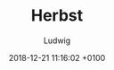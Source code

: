 ---
layout: post
author: "Ludwig"
date:   2018-12-21 11:16:02 +0100
title:  "Herbst"
text: "Diese Aufnahmen sind bei einer Begehung des Platzes im Jahre 2018 entstanden."
imgMin: 
  - "https://raw.githubusercontent.com/Ebertplatz/images/master/21-12-2018-post-3/miniaturen/001.JPG"
  - "https://raw.githubusercontent.com/Ebertplatz/images/master/21-12-2018-post-3/miniaturen/002.JPG"
  - "https://raw.githubusercontent.com/Ebertplatz/images/master/21-12-2018-post-3/miniaturen/003.JPG"
  - "https://raw.githubusercontent.com/Ebertplatz/images/master/21-12-2018-post-3/miniaturen/004.JPG"
  - "https://raw.githubusercontent.com/Ebertplatz/images/master/21-12-2018-post-3/miniaturen/005.JPG"
  - "https://raw.githubusercontent.com/Ebertplatz/images/master/21-12-2018-post-3/miniaturen/006.JPG"
  - "https://raw.githubusercontent.com/Ebertplatz/images/master/21-12-2018-post-3/miniaturen/007.JPG"
  - "https://raw.githubusercontent.com/Ebertplatz/images/master/21-12-2018-post-3/miniaturen/008.JPG"
  - "https://raw.githubusercontent.com/Ebertplatz/images/master/21-12-2018-post-3/miniaturen/009.JPG"
  - "https://raw.githubusercontent.com/Ebertplatz/images/master/21-12-2018-post-3/miniaturen/010.JPG"

imgOrig: 
  - "https://raw.githubusercontent.com/Ebertplatz/images/master/21-12-2018-post-3/originale/001.JPG"
  - "https://raw.githubusercontent.com/Ebertplatz/images/master/21-12-2018-post-3/originale/002.JPG"
  - "https://raw.githubusercontent.com/Ebertplatz/images/master/21-12-2018-post-3/originale/003.JPG"
  - "https://raw.githubusercontent.com/Ebertplatz/images/master/21-12-2018-post-3/originale/004.JPG"
  - "https://raw.githubusercontent.com/Ebertplatz/images/master/21-12-2018-post-3/originale/005.JPG"
  - "https://raw.githubusercontent.com/Ebertplatz/images/master/21-12-2018-post-3/originale/006.JPG"
  - "https://raw.githubusercontent.com/Ebertplatz/images/master/21-12-2018-post-3/originale/007.JPG"
  - "https://raw.githubusercontent.com/Ebertplatz/images/master/21-12-2018-post-3/originale/008.JPG"
  - "https://raw.githubusercontent.com/Ebertplatz/images/master/21-12-2018-post-3/originale/009.JPG"
  - "https://raw.githubusercontent.com/Ebertplatz/images/master/21-12-2018-post-3/originale/010.JPG"
---